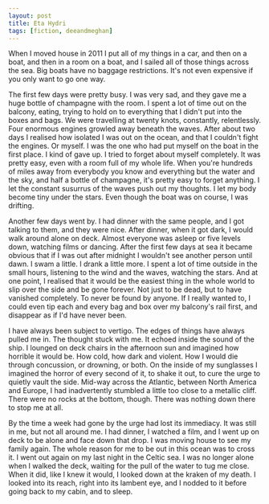 ```yaml
---
layout: post
title: Eta Hydri
tags: [fiction, deeandmeghan]
---
```


When I moved house in 2011 I put all of my things in a car, and then on a boat, and then in a room on a boat, and I sailed all of those things across the sea. Big boats have no baggage restrictions. It's not even expensive if you only want to go one way.
<!--more-->
The first few days were pretty busy. I was very sad, and they gave me a huge bottle of champagne with the room. I spent a lot of time out on the balcony, eating, trying to hold on to everything that I didn't put into the boxes and bags. We were travelling at twenty knots, constantly, relentlessly. Four enormous engines growled away beneath the waves. After about two days I realised how isolated I was out on the ocean, and that I couldn't fight the engines. Or myself. I was the one who had put myself on the boat in the first place. I kind of gave up. I tried to forget about myself completely. It was pretty easy, even with a room full of my whole life. When you're hundreds of miles away from everybody you know and everything but the water and the sky, and half a bottle of champagne, it's pretty easy to forget anything. I let the constant susurrus of the waves push out my thoughts. I let my body become tiny under the stars. Even though the boat was on course, I was drifting.

Another few days went by. I had dinner with the same people, and I got talking to them, and they were nice. After dinner, when it got dark, I would walk around alone on deck. Almost everyone was asleep or five levels down, watching films or dancing. After the first few days at sea it became obvious that if I was out after midnight I wouldn't see another person until dawn. I swam a little. I drank a little more. I spent a lot of time outside in the small hours, listening to the wind and the waves, watching the stars. And at one point, I realised that it would be the easiest thing in the whole world to slip over the side and be gone forever. Not just to be dead, but to have vanished completely. To never be found by anyone. If I really wanted to, I could even tip each and every bag and box over my balcony's rail first, and disappear as if I'd have never been.

I have always been subject to vertigo. The edges of things have always pulled me in. The thought stuck with me. It echoed inside the sound of the ship. I lounged on deck chairs in the afternoon sun and imagined how horrible it would be. How cold, how dark and violent. How I would die through concussion, or drowning, or both. On the inside of my sunglasses I imagined the horror of every second of it, to shake it out, to cure the urge to quietly vault the side. Mid-way across the Atlantic, between North America and Europe, I had inadvertently stumbled a little too close to a metallic cliff. There were no rocks at the bottom, though. There was nothing down there to stop me at all.

By the time a week had gone by the urge had lost its immediacy. It was still in me, but not all around me. I had dinner, I watched a film, and I went up on deck to be alone and face down that drop. I was moving house to see my family again. The whole reason for me to be out in this ocean was to cross it. I went out again on my last night in the Celtic sea. I was no longer alone when I walked the deck, waiting for the pull of the water to tug me close. When it did, like I knew it would, I looked down at the kraken of my death. I looked into its reach, right into its lambent eye, and I nodded to it before going back to my cabin, and to sleep.
